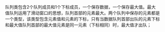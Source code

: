 ​队列类包含2个队列成员和1个下标成员，一个保存数据，一个保存最大值。最大值队列运用了滑动窗口的思想，队列首部的元素最大。两个队列中保存的元素都是一个类型，该类型包含元素值和元素的下标，只有当数据队列首部出队的元素下标和最大值队列首部的最大值元素是同一元素（下标相同）时，最大值才出队；